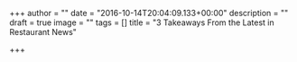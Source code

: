 +++
author = ""
date = "2016-10-14T20:04:09.133+00:00"
description = ""
draft = true
image = ""
tags = []
title = "3 Takeaways From the Latest in Restaurant News"

+++
